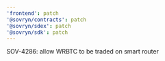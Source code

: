 ```yaml
---
'frontend': patch
'@sovryn/contracts': patch
'@sovryn/sdex': patch
'@sovryn/sdk': patch
---
```


SOV-4286: allow WRBTC to be traded on smart router
